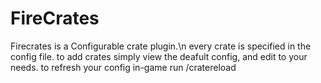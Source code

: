 # FireCrates
Firecrates is a Configurable crate plugin.\n
every crate is specified in the config file.
to add crates simply view the deafult config, and edit to your needs.
to refresh your config in-game run /cratereload
